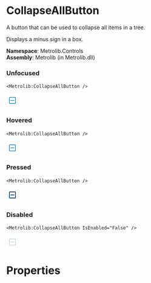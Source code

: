 # CollapseAllButton  

A button that can be used to collapse all items in a tree.

Displays a minus sign in a box.

**Namespace**: Metrolib.Controls  
**Assembly**: Metrolib (in Metrolib.dll)  

### Unfocused

```xaml
<Metrolib:CollapseAllButton />
```
![Image of CollapseAllButton, Unfocused](Unfocused.png)

### Hovered

```xaml
<Metrolib:CollapseAllButton />
```
![Image of CollapseAllButton, Hovered](Hovered.png)

### Pressed

```xaml
<Metrolib:CollapseAllButton />
```
![Image of CollapseAllButton, Pressed](Pressed.png)

### Disabled

```xaml
<Metrolib:CollapseAllButton IsEnabled="False" />
```
![Image of CollapseAllButton, Disabled](Disabled.png)

# Properties  

